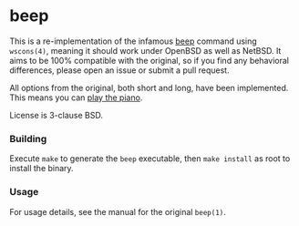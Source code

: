 # beep
This is a re-implementation of the infamous
[beep](http://github.com/johnath/beep/) command using `wscons(4)`, meaning it
should work under OpenBSD as well as NetBSD. It aims to be 100% compatible with
the original, so if you find any behavioral differences, please open an issue
or submit a pull request.

All options from the original, both short and long, have been implemented. This
means you can [play the piano](https://github.com/watsyurname529/linuxbeeppiano).

License is 3-clause BSD.

### Building

Execute `make` to generate the `beep` executable, then `make install` as root
to install the binary.

### Usage

For usage details, see the manual for the original `beep(1)`.
